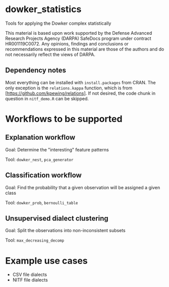 # dowker_statistics
Tools for applying the Dowker complex statistically

This material is based upon work supported by the Defense Advanced Research 
Projects Agency (DARPA) SafeDocs program under contract HR001119C0072. 
Any opinions, findings and conclusions or recommendations expressed in 
this material are those of the authors and do not necessarily reflect the 
views of DARPA.

## Dependency notes

Most everything can be installed with `install.packages` from CRAN.
The only exception is the `relations.kappa` function, which is from 
[https://github.com/kpewing/relations].  If not desired, the code chunk in
question in `nitf_demo.R` can be skipped.

# Workflows to be supported

## Explanation workflow

Goal: Determine the "interesting" feature patterns

Tool: `dowker_nest`, `pca_generator`

## Classification workflow

Goal: Find the probability that a given observation will be assigned a given class

Tool: `dowker_prob`, `bernoulli_table`

## Unsupervised dialect clustering

Goal: Split the observations into non-inconsistent subsets

Tool: `max_decreasing_decomp`

# Example use cases

* CSV file dialects
* NITF file dialects